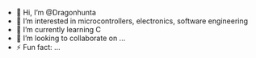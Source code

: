 - 👋 Hi, I’m @Dragonhunta
- 👀 I’m interested in microcontrollers, electronics, software engineering 
- 🌱 I’m currently learning C
- 💞️ I’m looking to collaborate on ...
- ⚡ Fun fact: ...

<!---
Dragonhunta/Dragonhunta is a ✨ special ✨ repository because its `README.md` (this file) appears on your GitHub profile.
You can click the Preview link to take a look at your changes.
--->
